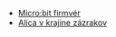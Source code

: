 

* [Micro:bit firmvér](https://microbit.org/guide/firmware/)
* [Alica v krajine zázrakov](https://microbit.org/en/2018-02-16-coding-projects-with-alice/)
